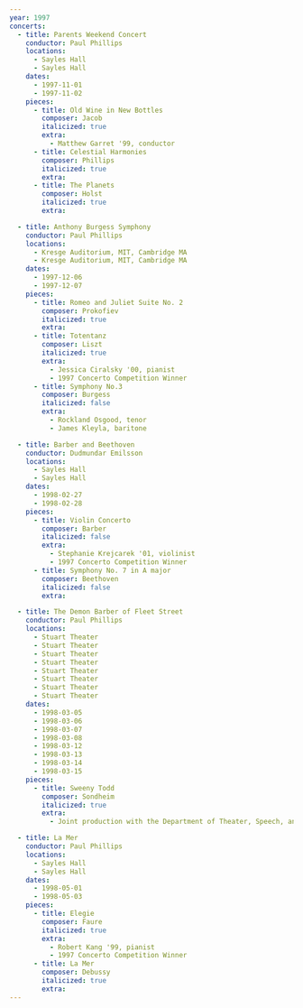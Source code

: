 ```yaml
---
year: 1997
concerts:
  - title: Parents Weekend Concert
    conductor: Paul Phillips
    locations:
      - Sayles Hall
      - Sayles Hall
    dates:
      - 1997-11-01
      - 1997-11-02
    pieces:
      - title: Old Wine in New Bottles
        composer: Jacob
        italicized: true
        extra:
          - Matthew Garret '99, conductor
      - title: Celestial Harmonies
        composer: Phillips
        italicized: true
        extra:
      - title: The Planets
        composer: Holst
        italicized: true
        extra:

  - title: Anthony Burgess Symphony
    conductor: Paul Phillips
    locations:
      - Kresge Auditorium, MIT, Cambridge MA
      - Kresge Auditorium, MIT, Cambridge MA
    dates:
      - 1997-12-06
      - 1997-12-07
    pieces:
      - title: Romeo and Juliet Suite No. 2
        composer: Prokofiev
        italicized: true
        extra:
      - title: Totentanz
        composer: Liszt
        italicized: true
        extra:
          - Jessica Ciralsky '00, pianist
          - 1997 Concerto Competition Winner
      - title: Symphony No.3
        composer: Burgess
        italicized: false
        extra:
          - Rockland Osgood, tenor
          - James Kleyla, baritone

  - title: Barber and Beethoven
    conductor: Dudmundar Emilsson
    locations:
      - Sayles Hall
      - Sayles Hall
    dates:
      - 1998-02-27
      - 1998-02-28
    pieces:
      - title: Violin Concerto
        composer: Barber
        italicized: false
        extra:
          - Stephanie Krejcarek '01, violinist
          - 1997 Concerto Competition Winner
      - title: Symphony No. 7 in A major
        composer: Beethoven
        italicized: false
        extra:

  - title: The Demon Barber of Fleet Street
    conductor: Paul Phillips
    locations:
      - Stuart Theater
      - Stuart Theater
      - Stuart Theater
      - Stuart Theater
      - Stuart Theater
      - Stuart Theater
      - Stuart Theater
      - Stuart Theater
    dates:
      - 1998-03-05
      - 1998-03-06
      - 1998-03-07
      - 1998-03-08
      - 1998-03-12
      - 1998-03-13
      - 1998-03-14
      - 1998-03-15
    pieces:
      - title: Sweeny Todd
        composer: Sondheim
        italicized: true
        extra:
          - Joint production with the Department of Theater, Speech, and Dance

  - title: La Mer
    conductor: Paul Phillips
    locations:
      - Sayles Hall
      - Sayles Hall
    dates:
      - 1998-05-01
      - 1998-05-03
    pieces:
      - title: Elegie
        composer: Faure
        italicized: true
        extra:
          - Robert Kang '99, pianist
          - 1997 Concerto Competition Winner
      - title: La Mer
        composer: Debussy
        italicized: true
        extra:
---
```

